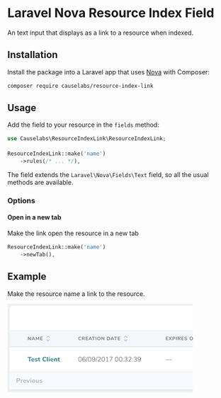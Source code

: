 # Laravel Nova Resource Index Field
An text input that displays as a link to a resource when indexed.

## Installation

Install the package into a Laravel app that uses [Nova](https://nova.laravel.com) with Composer:

```bash
composer require causelabs/resource-index-link
```

## Usage

Add the field to your resource in the ```fields``` method:
```php
use Causelabs\ResourceIndexLink\ResourceIndexLink;

ResourceIndexLink::make('name')
    ->rules(/* ... */),
```

The field extends the `Laravel\Nova\Fields\Text` field, so all the usual methods are available.

### Options
#### Open in a new tab
Make the link open the resource in a new tab

```php
ResourceIndexLink::make('name')
    ->newTab(),
```
## Example
Make the resource name a link to the resource.

![Sample Index Page](docs/index_screenshot.png?raw=true "Title")